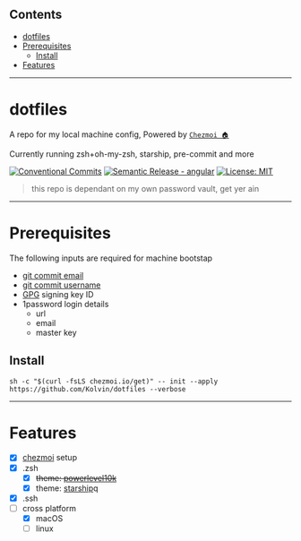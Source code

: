 <!-- START doctoc generated TOC please keep comment here to allow auto update -->
<!-- DON'T EDIT THIS SECTION, INSTEAD RE-RUN doctoc TO UPDATE -->
## Contents

- [dotfiles](#dotfiles)
- [Prerequisites](#prerequisites)
  - [Install](#install)
- [Features](#features)

<!-- END doctoc generated TOC please keep comment here to allow auto update -->
___

# dotfiles

A repo for my local machine config, Powered by [`Chezmoi 🏠`](https://www.chezmoi.io/)

Currently running zsh+oh-my-zsh, starship, pre-commit and more

[![Conventional Commits](https://img.shields.io/badge/Conventional%20Commits-1.0.0-%23FE5196?logo=conventionalcommits&logoColor=white)](https://conventionalcommits.org) 
[![Semantic Release - angular](https://img.shields.io/static/v1?label=Semantic+Release&message=angular&color=e10079&logo=semantic-release)](https://github.com/semantic-release/semantic-release) [![License: MIT](https://img.shields.io/badge/License-MIT-yellow.svg)](https://opensource.org/licenses/MIT)

> this repo is dependant on my own password vault, get yer ain
___

# Prerequisites
The following inputs are required for machine bootstap
 - [git commit email](https://docs.github.com/en/account-and-profile/setting-up-and-managing-your-github-user-account/managing-email-preferences/setting-your-commit-email-address)
 - [git commit username](https://docs.github.com/en/get-started/getting-started-with-git/setting-your-username-in-git)
 - [GPG](https://docs.github.com/en/authentication/managing-commit-signature-verification/telling-git-about-your-signing-key) signing key ID
 - 1password login details
   - url
   - email
   - master key

## Install
```
sh -c "$(curl -fsLS chezmoi.io/get)" -- init --apply https://github.com/Kolvin/dotfiles --verbose
```
___

# Features
- [x] [chezmoi](https://www.chezmoi.io/) setup
- [x] .zsh
  - [x] ~~theme: [powerlevel10k](https://github.com/romkatv/powerlevel10k)~~
  - [x] theme: [starship](https://starship.rs/)q
- [x] .ssh
- [ ] cross platform
  - [x] macOS
  - [ ] linux 
